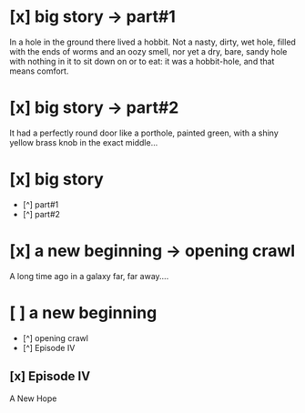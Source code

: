 # [x] big story -> part#1
In a hole in the ground there lived a hobbit. Not a nasty, dirty, wet hole, filled with the
ends of worms and an oozy smell, nor yet a dry, bare, sandy hole with nothing in it to sit down
on or to eat: it was a hobbit-hole, and that means comfort.

# [x] big story -> part#2
It had a perfectly round door like a porthole, painted green, with a shiny yellow brass knob
in the exact middle...

# [x] big story
- [^] part#1
- [^] part#2

# [x] a new beginning -> opening crawl
A long time ago in a galaxy far, far away....

# [ ] a new beginning
- [^] opening crawl
- [^] Episode IV

## [x] Episode IV
A New Hope
